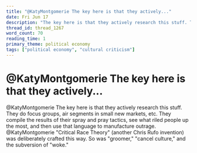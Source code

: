 ```yaml
---
title: "@KatyMontgomerie The key here is that they actively..."
date: Fri Jun 17
description: "The key here is that they actively research this stuff. They do focus groups, air segments in small new markets, etc."
thread_id: thread_1267
word_count: 70
reading_time: 1
primary_theme: political economy
tags: ["political economy", "cultural criticism"]
---
```


# @KatyMontgomerie The key here is that they actively...

@KatyMontgomerie The key here is that they actively research this stuff. They do focus groups, air segments in small new markets, etc. They compile the results of their spray and pray tactics, see what riled people up the most, and then use that language to manufacture outrage. @KatyMontgomerie "Critical Race Theory" (another Chris Rufo invention) was deliberately crafted this way. So was "groomer," "cancel culture," and the subversion of "woke."